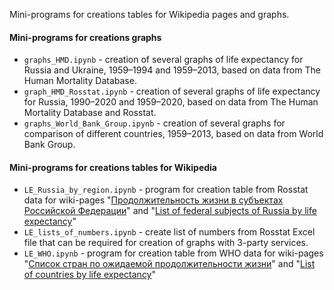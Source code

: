 Mini-programs for creations tables for Wikipedia pages and graphs.

#### Mini-programs for creations graphs
* `graphs_HMD.ipynb` - creation of several graphs of life expectancy for Russia and Ukraine, 1959–1994 and 1959–2013, based on data from The Human Mortality Database.
* `graph_HMD_Rosstat.ipynb` - creation of several graphs of life expectancy for Russia, 1990–2020 and 1959–2020, based on data from The Human Mortality Database and Rosstat.
* `graphs_World_Bank_Group.ipynb` - creation of several graphs for comparison of different countries, 1959–2013, based on data from World Bank Group.

#### Mini-programs for creations tables for Wikipedia 
* `LE_Russia_by_region.ipynb` - program for creation table from Rosstat data for wiki-pages "[Продолжительность жизни в субъектах Российской Федерации](https://ru.wikipedia.org/wiki/Продолжительность_жизни_в_субъектах_Российской_Федерации)" and "[List of federal subjects of Russia by life expectancy](https://en.wikipedia.org/wiki/List_of_federal_subjects_of_Russia_by_life_expectancy)"
* `LE_lists_of_numbers.ipynb` - create list of numbers from Rosstat Excel file that can be required for creation of graphs with 3-party services.
* `LE_WHO.ipynb` - program for creation table from WHO data for wiki-pages "[Список стран по ожидаемой продолжительности жизни](https://ru.wikipedia.org/wiki/Список_стран_по_ожидаемой_продолжительности_жизни)" and "[List of countries by life expectancy](https://en.wikipedia.org/wiki/List_of_countries_by_life_expectancy)"